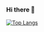 ### Hi there 👋

[![Top Langs](https://github-readme-stats.vercel.app/api/top-langs/?username=yeomdogyeong)](https://github.com/anuraghazra/github-readme-stats)
